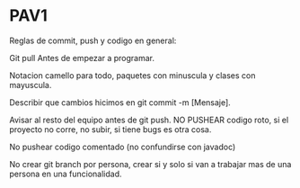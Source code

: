 # PAV1


Reglas de commit, push y codigo en general:

Git pull Antes de empezar a programar.

Notacion camello para todo, paquetes con minuscula y clases con mayuscula.

Describir que cambios hicimos en git commit -m [Mensaje].

Avisar al resto del equipo antes de git push. NO PUSHEAR codigo roto, si el proyecto no corre, no subir, si tiene bugs es otra cosa.

No pushear codigo comentado (no confundirse con javadoc)

No crear git branch por persona, crear si y solo si van a trabajar mas de una persona en una funcionalidad.
